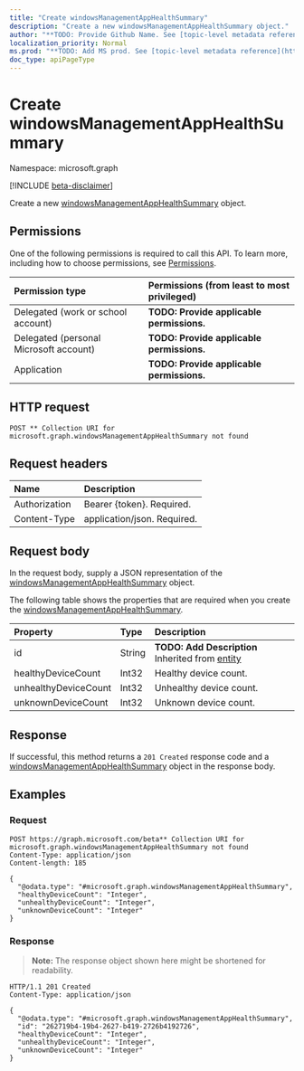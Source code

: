 ```yaml
---
title: "Create windowsManagementAppHealthSummary"
description: "Create a new windowsManagementAppHealthSummary object."
author: "**TODO: Provide Github Name. See [topic-level metadata reference](https://msgo.azurewebsites.net/add/document/guidelines/metadata.html#topic-level-metadata)**"
localization_priority: Normal
ms.prod: "**TODO: Add MS prod. See [topic-level metadata reference](https://msgo.azurewebsites.net/add/document/guidelines/metadata.html#topic-level-metadata)**"
doc_type: apiPageType
---
```


# Create windowsManagementAppHealthSummary
Namespace: microsoft.graph

[!INCLUDE [beta-disclaimer](../../includes/beta-disclaimer.md)]

Create a new [windowsManagementAppHealthSummary](../resources/windowsmanagementapphealthsummary.md) object.

## Permissions
One of the following permissions is required to call this API. To learn more, including how to choose permissions, see [Permissions](/graph/permissions-reference).

|Permission type|Permissions (from least to most privileged)|
|:---|:---|
|Delegated (work or school account)|**TODO: Provide applicable permissions.**|
|Delegated (personal Microsoft account)|**TODO: Provide applicable permissions.**|
|Application|**TODO: Provide applicable permissions.**|

## HTTP request

<!-- {
  "blockType": "ignored"
}
-->
``` http
POST ** Collection URI for microsoft.graph.windowsManagementAppHealthSummary not found
```

## Request headers
|Name|Description|
|:---|:---|
|Authorization|Bearer {token}. Required.|
|Content-Type|application/json. Required.|

## Request body
In the request body, supply a JSON representation of the [windowsManagementAppHealthSummary](../resources/windowsmanagementapphealthsummary.md) object.

The following table shows the properties that are required when you create the [windowsManagementAppHealthSummary](../resources/windowsmanagementapphealthsummary.md).

|Property|Type|Description|
|:---|:---|:---|
|id|String|**TODO: Add Description** Inherited from [entity](../resources/entity.md)|
|healthyDeviceCount|Int32|Healthy device count.|
|unhealthyDeviceCount|Int32|Unhealthy device count.|
|unknownDeviceCount|Int32|Unknown device count.|



## Response

If successful, this method returns a `201 Created` response code and a [windowsManagementAppHealthSummary](../resources/windowsmanagementapphealthsummary.md) object in the response body.

## Examples

### Request
<!-- {
  "blockType": "request",
  "name": "create_windowsmanagementapphealthsummary_from_"
}
-->
``` http
POST https://graph.microsoft.com/beta** Collection URI for microsoft.graph.windowsManagementAppHealthSummary not found
Content-Type: application/json
Content-length: 185

{
  "@odata.type": "#microsoft.graph.windowsManagementAppHealthSummary",
  "healthyDeviceCount": "Integer",
  "unhealthyDeviceCount": "Integer",
  "unknownDeviceCount": "Integer"
}
```


### Response
>**Note:** The response object shown here might be shortened for readability.
<!-- {
  "blockType": "response",
  "truncated": true,
  "@odata.type": "microsoft.graph.windowsManagementAppHealthSummary"
}
-->
``` http
HTTP/1.1 201 Created
Content-Type: application/json

{
  "@odata.type": "#microsoft.graph.windowsManagementAppHealthSummary",
  "id": "262719b4-19b4-2627-b419-2726b4192726",
  "healthyDeviceCount": "Integer",
  "unhealthyDeviceCount": "Integer",
  "unknownDeviceCount": "Integer"
}
```

